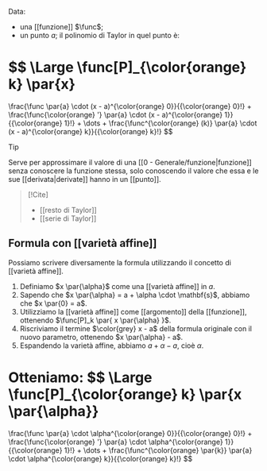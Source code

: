 Data:
- una [[funzione]] $\func$;
- un punto $a$;
il polinomio di Taylor in quel punto è:

$$
\Large
\func[P]_{\color{orange} k} \par{x} 
=
\frac{\func \par{a} \cdot (x - a)^{\color{orange} 0}}{{\color{orange} 0}!} 
+ 
\frac{\func{\color{orange} '} \par{a} \cdot (x - a)^{\color{orange} 1}}{{\color{orange} 1}!}
+ 
\dots
+ 
\frac{\func^{\color{orange} (k)} \par{a} \cdot (x - a)^{\color{orange} k}}{{\color{orange} k}!}
$$

> [!Tip]
> Serve per approssimare il valore di una [[0 - Generale/funzione|funzione]] senza conoscere la funzione stessa, solo conoscendo il valore che essa e le sue [[derivata|derivate]] hanno in un [[punto]].

> [!Cite]
> - [[resto di Taylor]]
> - [[serie di Taylor]]

## Formula con [[varietà affine]]

Possiamo scrivere diversamente la formula utilizzando il concetto di [[varietà affine]].

1. Definiamo $x \par{\alpha}$ come una [[varietà affine]] in $a$.
2. Sapendo che $x \par{\alpha} = a + \alpha \cdot \mathbf{s}$, abbiamo che $x \par{0} = a$.
3. Utilizziamo la [[varietà affine]] come [[argomento]] della [[funzione]], ottenendo $\func[P]_k \par{ x \par{\alpha} }$.
4. Riscriviamo il termine $\color{grey} x - a$ della formula originale con il nuovo parametro, ottenendo  $x \par{\alpha} - a$.
5. Espandendo la varietà affine, abbiamo $a + \alpha - a$, cioè $\alpha$. 

Otteniamo:
$$
\Large
\func[P]_{\color{orange} k} \par{x \par{\alpha}}
=
\frac{\func \par{a} \cdot \alpha^{\color{orange} 0}}{{\color{orange} 0}!}
+
\frac{\func{\color{orange} '} \par{a} \cdot \alpha^{\color{orange} 1}}{{\color{orange} 1}!}
+
\dots
+
\frac{\func^{\color{orange} \par{k}} \par{a} \cdot \alpha^{\color{orange} k}}{{\color{orange} k}!}
$$
